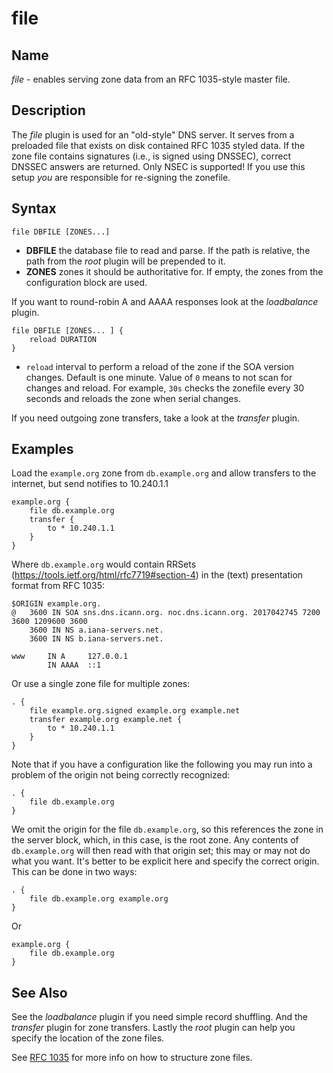 # file

## Name

*file* - enables serving zone data from an RFC 1035-style master file.

## Description

The *file* plugin is used for an "old-style" DNS server. It serves from a preloaded file that exists
on disk contained RFC 1035 styled data. If the zone file contains signatures (i.e., is signed using
DNSSEC), correct DNSSEC answers are returned. Only NSEC is supported! If you use this setup *you*
are responsible for re-signing the zonefile.

## Syntax

~~~
file DBFILE [ZONES...]
~~~

* **DBFILE** the database file to read and parse. If the path is relative, the path from the *root*
  plugin will be prepended to it.
* **ZONES** zones it should be authoritative for. If empty, the zones from the configuration block
  are used.

If you want to round-robin A and AAAA responses look at the *loadbalance* plugin.

~~~
file DBFILE [ZONES... ] {
    reload DURATION
}
~~~

* `reload` interval to perform a reload of the zone if the SOA version changes. Default is one minute.
  Value of `0` means to not scan for changes and reload. For example, `30s` checks the zonefile every 30 seconds
  and reloads the zone when serial changes.

If you need outgoing zone transfers, take a look at the *transfer* plugin.

## Examples

Load the `example.org` zone from `db.example.org` and allow transfers to the internet, but send
notifies to 10.240.1.1

~~~ corefile
example.org {
    file db.example.org
    transfer {
        to * 10.240.1.1
    }
}
~~~

Where `db.example.org` would contain RRSets (<https://tools.ietf.org/html/rfc7719#section-4>) in the
(text) presentation format from RFC 1035:

~~~
$ORIGIN example.org.
@	3600 IN	SOA sns.dns.icann.org. noc.dns.icann.org. 2017042745 7200 3600 1209600 3600
	3600 IN NS a.iana-servers.net.
	3600 IN NS b.iana-servers.net.

www     IN A     127.0.0.1
        IN AAAA  ::1
~~~


Or use a single zone file for multiple zones:

~~~ corefile
. {
    file example.org.signed example.org example.net
    transfer example.org example.net {
        to * 10.240.1.1
    }
}
~~~

Note that if you have a configuration like the following you may run into a problem of the origin
not being correctly recognized:

~~~ corefile
. {
    file db.example.org
}
~~~

We omit the origin for the file `db.example.org`, so this references the zone in the server block,
which, in this case, is the root zone. Any contents of `db.example.org` will then read with that
origin set; this may or may not do what you want.
It's better to be explicit here and specify the correct origin. This can be done in two ways:

~~~ corefile
. {
    file db.example.org example.org
}
~~~

Or

~~~ corefile
example.org {
    file db.example.org
}
~~~

## See Also

See the *loadbalance* plugin if you need simple record shuffling. And the *transfer* plugin for zone
transfers. Lastly the *root* plugin can help you specify the location of the zone files.

See [RFC 1035](https://www.rfc-editor.org/rfc/rfc1035.txt) for more info on how to structure zone
files.
